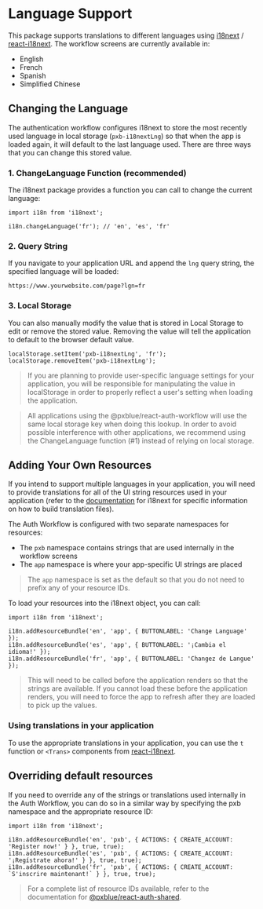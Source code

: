 # Language Support

This package supports translations to different languages using [i18next](https://www.i18next.com/) / [react-i18next](https://github.com/i18next/react-i18next). The workflow screens are currently available in:

-   English
-   French
-   Spanish
-   Simplified Chinese

## Changing the Language

The authentication workflow configures i18next to store the most recently used language in local storage (`pxb-i18nextLng`) so that when the app is loaded again, it will default to the last language used. There are three ways that you can change this stored value.

### 1. ChangeLanguage Function (recommended)

The i18next package provides a function you can call to change the current language:

```tsx
import i18n from 'i18next';

i18n.changeLanguage('fr'); // 'en', 'es', 'fr'
```

### 2. Query String

If you navigate to your application URL and append the `lng` query string, the specified language will be loaded:

```
https://www.yourwebsite.com/page?lgn=fr
```

### 3. Local Storage

You can also manually modify the value that is stored in Local Storage to edit or remove the stored value. Removing the value will tell the application to default to the browser default value.

```tsx
localStorage.setItem('pxb-i18nextLng', 'fr');
localStorage.removeItem('pxb-i18nextLng');
```

> If you are planning to provide user-specific language settings for your application, you will be responsible for manipulating the value in localStorage in order to properly reflect a user's setting when loading the application.

> All applications using the @pxblue/react-auth-workflow will use the same local storage key when doing this lookup. In order to avoid possible interference with other applications, we recommend using the ChangeLanguage function (#1) instead of relying on local storage.

## Adding Your Own Resources

If you intend to support multiple languages in your application, you will need to provide translations for all of the UI string resources used in your application (refer to the [documentation](https://www.i18next.com/overview/getting-started) for i18next for specific information on how to build translation files).

The Auth Workflow is configured with two separate namespaces for resources:

-   The `pxb` namespace contains strings that are used internally in the workflow screens
-   The `app` namespace is where your app-specific UI strings are placed

> The `app` namespace is set as the default so that you do not need to prefix any of your resource IDs.

To load your resources into the i18next object, you can call:

```tsx
import i18n from 'i18next';

i18n.addResourceBundle('en', 'app', { BUTTONLABEL: 'Change Language' });
i18n.addResourceBundle('es', 'app', { BUTTONLABEL: '¡Cambia el idioma!' });
i18n.addResourceBundle('fr', 'app', { BUTTONLABEL: 'Changez de Langue' });
```

> This will need to be called before the application renders so that the strings are available. If you cannot load these before the application renders, you will need to force the app to refresh after they are loaded to pick up the values.

### Using translations in your application

To use the appropriate translations in your application, you can use the `t` function or `<Trans>` components from [react-i18next](https://github.com/i18next/react-i18next).

## Overriding default resources

If you need to override any of the strings or translations used internally in the Auth Workflow, you can do so in a similar way by specifying the pxb namespace and the appropriate resource ID:

```tsx
import i18n from 'i18next';

i18n.addResourceBundle('en', 'pxb', { ACTIONS: { CREATE_ACCOUNT: 'Register now!' } }, true, true);
i18n.addResourceBundle('es', 'pxb', { ACTIONS: { CREATE_ACCOUNT: '¡Regístrate ahora!' } }, true, true);
i18n.addResourceBundle('fr', 'pxb', { ACTIONS: { CREATE_ACCOUNT: `S'inscrire maintenant!` } }, true, true);
```

> For a complete list of resource IDs available, refer to the documentation for [@pxblue/react-auth-shared](https://github.com/pxblue/react-auth-shared/blob/master/src/data/translations/english.ts).
